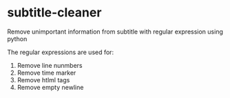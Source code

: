 # subtitle-cleaner
Remove unimportant information from subtitle with regular expression using python

The regular expressions are used for:
1. Remove line nunmbers
2. Remove time marker
3. Remove htlml tags
4. Remove empty newline
